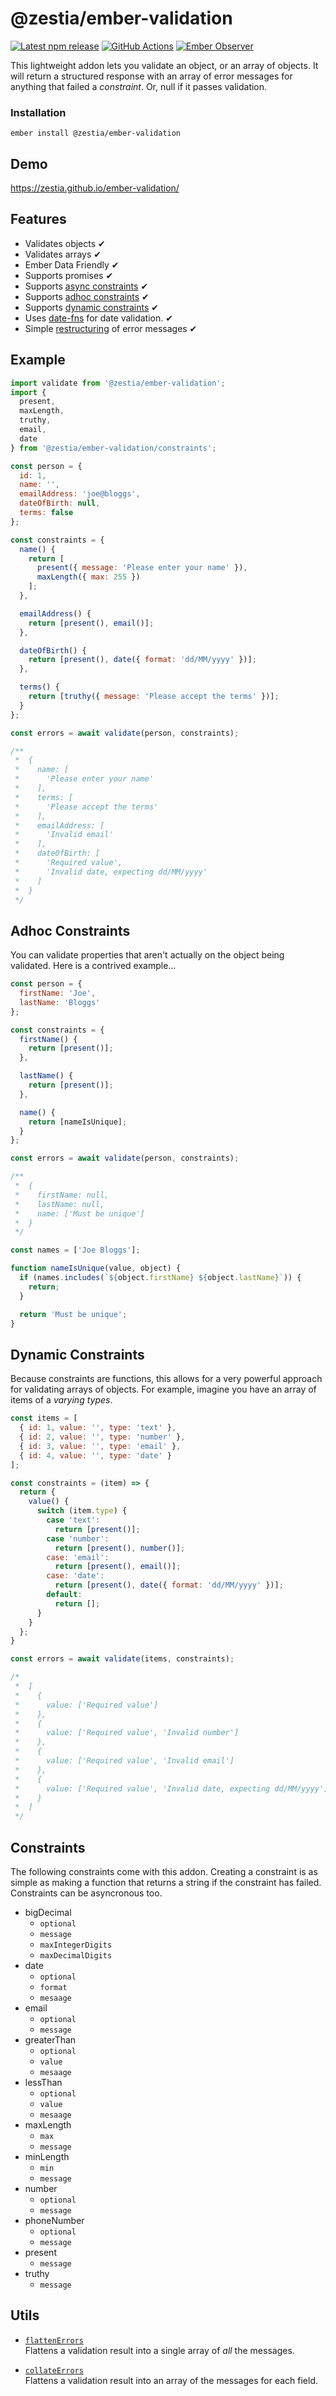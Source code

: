 # @zestia/ember-validation

[![Latest npm release][npm-badge]][npm-badge-url]
[![GitHub Actions][github-actions-badge]][github-actions-url]
[![Ember Observer][ember-observer-badge]][ember-observer-url]

[npm-badge]: https://img.shields.io/npm/v/@zestia/ember-validation.svg
[npm-badge-url]: https://www.npmjs.com/package/@zestia/ember-validation
[github-actions-badge]: https://github.com/zestia/ember-validation/workflows/CI/badge.svg
[github-actions-url]: https://github.com/zestia/ember-validation/actions
[ember-observer-badge]: https://emberobserver.com/badges/-zestia-ember-validation.svg
[ember-observer-url]: https://emberobserver.com/addons/@zestia/ember-validation

This lightweight addon lets you validate an object, or an array of objects. It will return a structured response with an array of error messages for anything that failed a _constraint_. Or, null if it passes validation.

### Installation

```
ember install @zestia/ember-validation
```

## Demo

https://zestia.github.io/ember-validation/

## Features

- Validates objects ✔︎
- Validates arrays ✔︎
- Ember Data Friendly ✔︎
- Supports promises ✔︎
- Supports [async constraints](#constraints) ✔︎
- Supports [adhoc constraints](#adhoc-constraints) ✔︎
- Supports [dynamic constraints](#dynamic-constraints) ✔︎
- Uses [date-fns](https://date-fns.org) for date validation. ✔︎
- Simple [restructuring](#utils) of error messages ✔︎

## Example

```javascript
import validate from '@zestia/ember-validation';
import {
  present,
  maxLength,
  truthy,
  email,
  date
} from '@zestia/ember-validation/constraints';

const person = {
  id: 1,
  name: '',
  emailAddress: 'joe@bloggs',
  dateOfBirth: null,
  terms: false
};

const constraints = {
  name() {
    return [
      present({ message: 'Please enter your name' }),
      maxLength({ max: 255 })
    ];
  },

  emailAddress() {
    return [present(), email()];
  },

  dateOfBirth() {
    return [present(), date({ format: 'dd/MM/yyyy' })];
  },

  terms() {
    return [truthy({ message: 'Please accept the terms' })];
  }
};

const errors = await validate(person, constraints);

/**
 *  {
 *    name: [
 *      'Please enter your name'
 *    ],
 *    terms: [
 *      'Please accept the terms'
 *    ],
 *    emailAddress: [
 *      'Invalid email'
 *    ],
 *    dateOfBirth: [
 *      'Required value',
 *      'Invalid date, expecting dd/MM/yyyy'
 *    ]
 *  }
 */
```

## Adhoc Constraints

You can validate properties that aren't actually on the object being validated. Here is a contrived example...

```javascript
const person = {
  firstName: 'Joe',
  lastName: 'Bloggs'
};

const constraints = {
  firstName() {
    return [present()];
  },

  lastName() {
    return [present()];
  },

  name() {
    return [nameIsUnique];
  }
};

const errors = await validate(person, constraints);

/**
 *  {
 *    firstName: null,
 *    lastName: null,
 *    name: ['Must be unique']
 *  }
 */

const names = ['Joe Bloggs'];

function nameIsUnique(value, object) {
  if (names.includes(`${object.firstName} ${object.lastName}`)) {
    return;
  }

  return 'Must be unique';
}
```

## Dynamic Constraints

Because constraints are functions, this allows for a very powerful approach for validating arrays of objects.
For example, imagine you have an array of items of a _varying types_.

```javascript
const items = [
  { id: 1, value: '', type: 'text' },
  { id: 2, value: '', type: 'number' },
  { id: 3, value: '', type: 'email' },
  { id: 4, value: '', type: 'date' }
];

const constraints = (item) => {
  return {
    value() {
      switch (item.type) {
        case 'text':
          return [present()];
        case 'number':
          return [present(), number()];
        case: 'email':
          return [present(), email()];
        case: 'date':
          return [present(), date({ format: 'dd/MM/yyyy' })];
        default:
          return [];
      }
    }
  };
}

const errors = await validate(items, constraints);

/*
 *  [
 *    {
 *      value: ['Required value']
 *    },
 *    {
 *      value: ['Required value', 'Invalid number']
 *    },
 *    {
 *      value: ['Required value', 'Invalid email']
 *    },
 *    {
 *      value: ['Required value', 'Invalid date, expecting dd/MM/yyyy']
 *    }
 *  ]
 */
```

## Constraints

The following constraints come with this addon. Creating a constraint is as simple as making a function that returns a string if the constraint has failed. Constraints can be asyncronous too.

- bigDecimal
  - `optional`
  - `message`
  - `maxIntegerDigits`
  - `maxDecimalDigits`
- date
  - `optional`
  - `format`
  - `mesaage`
- email
  - `optional`
  - `message`
- greaterThan
  - `optional`
  - `value`
  - `mesaage`
- lessThan
  - `optional`
  - `value`
  - `mesaage`
- maxLength
  - `max`
  - `message`
- minLength
  - `min`
  - `message`
- number
  - `optional`
  - `message`
- phoneNumber
  - `optional`
  - `message`
- present
  - `message`
- truthy
  - `message`

## Utils

- [`flattenErrors`](tests/unit/utils-test.js#L26)<br>
  Flattens a validation result into a single array of _all_ the messages.

- [`collateErrors`](tests/unit/utils-test.js#L60)<br>
  Flattens a validation result into an array of the messages for each field.
